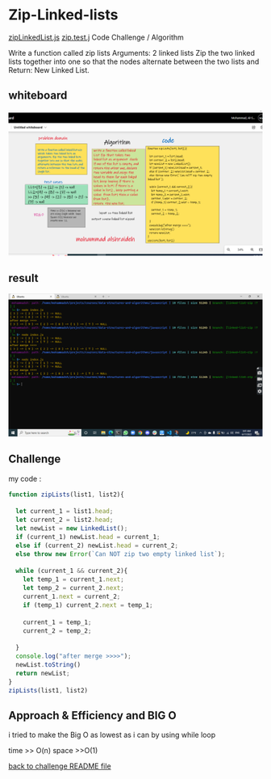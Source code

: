 # Zip-Linked-lists
[zipLinkedList.js](ZipLinkedList.js)
[zip.test.j](../../__test__/zip.test.js)
Code Challenge / Algorithm 

Write a function called zip lists
Arguments: 2 linked lists
Zip the two linked lists together into one so that the nodes alternate between the two lists and 
Return: New Linked List.

## whiteboard 
![whiteboard](./zipWhiteboard.png)

## result 
![result](./result.png)
## Challenge
 
my code :

```js
function zipLists(list1, list2){

  let current_1 = list1.head;
  let current_2 = list2.head;
  let newList = new LinkedList();
  if (current_1) newList.head = current_1;
  else if (current_2) newList.head = current_2;
  else throw new Error(`Can NOT zip two empty linked list`);

  while (current_1 && current_2){
    let temp_1 = current_1.next;
    let temp_2 = current_2.next;
    current_1.next = current_2;
    if (temp_1) current_2.next = temp_1;

    current_1 = temp_1;
    current_2 = temp_2;

  }
  console.log("after merge >>>>");
  newList.toString()
  return newList;
}
zipLists(list1, list2)
```

## Approach & Efficiency and BIG O
i tried to make the Big O as lowest as i can by using while loop 

time >> O(n)
space >>O(1)

[back to challenge README file ](../../README.md)







